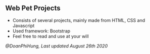 ## Web Pet Projects

- Consists of several projects, mainly made from HTML, CSS and Javascript
- Used framework: Bootstrap
- Feel free to read and use at your will

*@DoanPhiHung, Last updated August 26th 2020*

